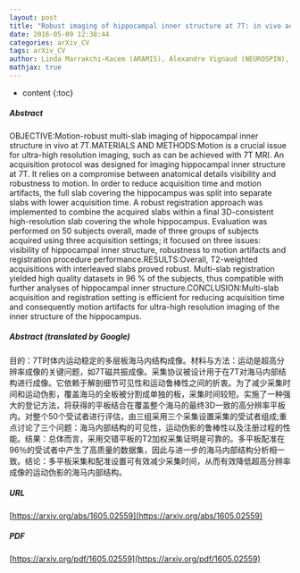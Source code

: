 ```yaml
---
layout: post
title: "Robust imaging of hippocampal inner structure at 7T: in vivo acquisition protocol and methodological choices"
date: 2016-05-09 12:38:44
categories: arXiv_CV
tags: arXiv_CV
author: Linda Marrakchi-Kacem (ARAMIS), Alexandre Vignaud (NEUROSPIN), Julien Sein (CRMBM), Johanne Germain (ARAMIS), Thomas R Henry (CMRR), Cyril Poupon (NEUROSPIN), Lucie Hertz-Pannier, Stéphane Lehéricy (CENIR, ICM), Olivier Colliot (ARAMIS, ICM), Pierre-François Van de Moortele (CMRR), Marie Chupin (ARAMIS, ICM)
mathjax: true
---
```


* content
{:toc}

##### Abstract
OBJECTIVE:Motion-robust multi-slab imaging of hippocampal inner structure in vivo at 7T.MATERIALS AND METHODS:Motion is a crucial issue for ultra-high resolution imaging, such as can be achieved with 7T MRI. An acquisition protocol was designed for imaging hippocampal inner structure at 7T. It relies on a compromise between anatomical details visibility and robustness to motion. In order to reduce acquisition time and motion artifacts, the full slab covering the hippocampus was split into separate slabs with lower acquisition time. A robust registration approach was implemented to combine the acquired slabs within a final 3D-consistent high-resolution slab covering the whole hippocampus. Evaluation was performed on 50 subjects overall, made of three groups of subjects acquired using three acquisition settings; it focused on three issues: visibility of hippocampal inner structure, robustness to motion artifacts and registration procedure performance.RESULTS:Overall, T2-weighted acquisitions with interleaved slabs proved robust. Multi-slab registration yielded high quality datasets in 96 % of the subjects, thus compatible with further analyses of hippocampal inner structure.CONCLUSION:Multi-slab acquisition and registration setting is efficient for reducing acquisition time and consequently motion artifacts for ultra-high resolution imaging of the inner structure of the hippocampus.

##### Abstract (translated by Google)
目的：7T时体内运动稳定的多层板海马内结构成像。材料与方法：运动是超高分辨率成像的关键问题，如7T磁共振成像。采集协议被设计用于在7T对海马内部结构进行成像。它依赖于解剖细节可见性和运动鲁棒性之间的折衷。为了减少采集​​时间和运动伪影，覆盖海马的全板被分割成单独的板，采集时间较短。实施了一种强大的登记方法，将获得的平板结合在覆盖整个海马的最终3D一致的高分辨率平板内。对整个50个受试者进行评估，由三组采用三个采集设置采集的受试者组成;重点讨论了三个问题：海马内部结构的可见性，运动伪影的鲁棒性以及注册过程的性能。结果：总体而言，采用交错平板的T2加权采集证明是可靠的。多平板配准在96％的受试者中产生了高质量的数据集，因此与进一步的海马内部结构分析相一致。结论：多平板采集和配准设置可有效减少采集时间，从而有效降低超高分辨率成像的运动伪影的海马内部结构。

##### URL
[https://arxiv.org/abs/1605.02559](https://arxiv.org/abs/1605.02559)

##### PDF
[https://arxiv.org/pdf/1605.02559](https://arxiv.org/pdf/1605.02559)

